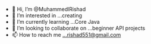- 👋 Hi, I’m @MuhammedlRishad
- 👀 I’m interested in ...creating
- 🌱 I’m currently learning ...Core Java
- 💞️ I’m looking to collaborate on ...beginner API projects
- 📫 How to reach me ...rishad551@gmail.com

<!---
MuhammedlRishad/MuhammedlRishad is a ✨ special ✨ repository because its `README.md` (this file) appears on your GitHub profile.
You can click the Preview link to take a look at your changes.
--->
